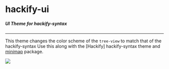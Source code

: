 # hackify-ui
##### UI Theme for hackify-syntax

---


This theme changes the color scheme of the ```tree-view``` to match that of the hackify-syntax
Use this along with the [Hackify] hackify-syntax theme and [minimap] package.

![](https://raw.githubusercontent.com/sujaykundu777/hackify-ui/master/screenshot.png)

[hackify-syntax]: <https://github.com/sujaykundu777/hackify-syntax>
[minimap]: <https://atom.io/packages/minimap>
